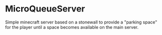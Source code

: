 # MicroQueueServer
Simple minecraft server based on a stonewall to provide a "parking space" for the player until a space becomes available on the main server.
